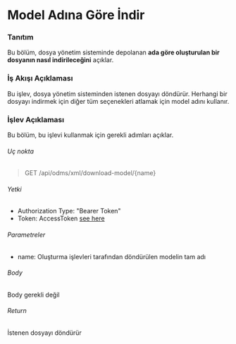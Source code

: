 # Model Adına Göre İndir

### Tanıtım
Bu bölüm, dosya yönetim sisteminde depolanan **ada göre oluşturulan bir dosyanın nasıl indirileceğini** açıklar.

### İş Akışı Açıklaması
Bu işlev, dosya yönetim sisteminden istenen dosyayı döndürür. Herhangi bir dosyayı indirmek için diğer tüm seçenekleri atlamak için model adını kullanır.

### İşlev Açıklaması
Bu bölüm, bu işlevi kullanmak için gerekli adımları açıklar.

###### Uç nokta
> GET /api/odms/xml/download-model/{name}

###### Yetki
- Authorization Type: "Bearer Token"
- Token: AccessToken [see here](../IdentityManagement/Authorization.md)

###### Parametreler
- name: Oluşturma işlevleri tarafından döndürülen modelin tam adı

###### Body
Body gerekli değil

###### Return
İstenen dosyayı döndürür